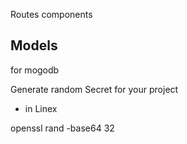 Routes
components

## Models

for mogodb

Generate random Secret for your project

- in Linex

openssl rand -base64 32
